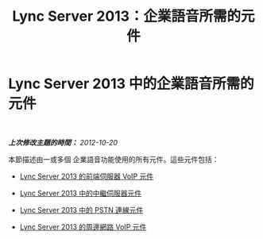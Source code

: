 ﻿---
title: Lync Server 2013：企業語音所需的元件
TOCTitle: 企業語音所需的元件
ms:assetid: ee219976-c39a-4b2f-988d-886c339700f7
ms:mtpsurl: https://technet.microsoft.com/zh-tw/library/Gg399076(v=OCS.15)
ms:contentKeyID: 49292739
ms.date: 08/24/2015
mtps_version: v=OCS.15
ms.translationtype: HT
---

# Lync Server 2013 中的企業語音所需的元件

 

_**上次修改主題的時間：** 2012-10-20_

本節描述由一或多個 企業語音功能使用的所有元件。這些元件包括：

  - [Lync Server 2013 的前端伺服器 VoIP 元件](lync-server-2013-front-end-server-voip-components.md)

  - [Lync Server 2013 中的中繼伺服器元件](lync-server-2013-mediation-server-component.md)

  - [Lync Server 2013 中的 PSTN 連線元件](lync-server-2013-pstn-connectivity-components.md)

  - [Lync Server 2013 的周邊網路 VoIP 元件](lync-server-2013-perimeter-network-voip-components.md)

